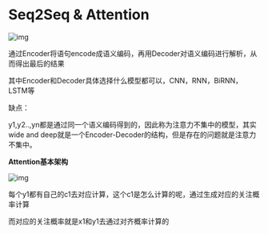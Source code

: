 # Seq2Seq & Attention

![img](http://plm-images.oss-cn-hongkong.aliyuncs.com/image/nlp/am/01-encoder-decoder-n)

通过Encoder将语句encode成语义编码，再用Decoder对语义编码进行解析，从而得出最后的结果

其中Encoder和Decoder具体选择什么模型都可以，CNN，RNN，BiRNN，LSTM等

缺点：

y1,y2..,yn都是通过同一个语义编码得到的，因此称为注意力不集中的模型，其实wide and deep就是一个Encoder-Decoder的结构，但是存在的问题就是注意力不集中。

**Attention基本架构**



![img](http://plm-images.oss-cn-hongkong.aliyuncs.com/image/nlp/am/02-encoder-decoder-am-n)

每个y1都有自己的c1去对应计算，这个c1是怎么计算的呢，通过生成对应的关注概率计算

而对应的关注概率就是x1和y1去通过对齐概率计算的

